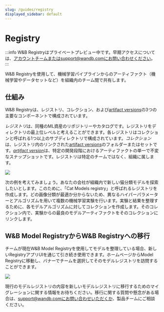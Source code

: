 ```yaml
---
slug: /guides/registry
displayed_sidebar: default
---
```


# Registry

:::info
W&B Registryはプライベートプレビュー中です。早期アクセスについては、アカウントチームまたはsupport@wandb.comにお問い合わせください。  
:::

W&B Registryを使用して、機械学習パイプラインからのアーティファクト（機械学習やデータセットなど）を組織内のチーム間で共有します。

## 仕組み
W&B Registryは、レジストリ、コレクション、および[artifact versions](../artifacts/create-a-new-artifact-version.md)の3つの主要なコンポーネントで構成されています。

*レジストリ*は、同種のML資産のリポジトリーやカタログです。レジストリをディレクトリの最上位レベルと考えることができます。各レジストリはコレクションと呼ばれる1つ以上のサブディレクトリで構成されています。*コレクション*は、レジストリ内のリンクされた[artifact versions](../artifacts/create-a-new-artifact-version.md)のフォルダーまたはセットです。[*artifact version*](../artifacts/create-a-new-artifact-version.md)は、特定の開発段階におけるアーティファクトの単一で不変なスナップショットです。レジストリは特定のチームではなく、組織に属します。

![](/images/registry/registry_diagram_homepage.png)

次の例を考えてみましょう。あなたの会社が組織内で新しい猫分類モデルを探索したいとします。このために、「Cat Models registry」と呼ばれるレジストリを作成します。どの画像分類が最適か分からないため、異なるハイパーパラメーターとアルゴリズムを用いて複数の機械学習実験を行います。実験と結果を整理するために、各モデルアルゴリズムに対してコレクションを作成します。そのコレクション内で、実験からの最良のモデルアーティファクトをそのコレクションにリンクします。

## W&B Model RegistryからW&B Registryへの移行

チームが現在W&B Model Registryを使用してモデルを整理している場合、新しいRegistryアプリUIを通じて引き続き使用できます。ホームページからModel Registryに移動し、バナーでチームを選択してそのモデルレジストリを訪問することができます。

![](/images/registry/nav_to_old_model_reg.gif)

現行のモデルレジストリの内容を新しいモデルレジストリに移行するためのマイグレーションに関する情報をお待ちください。移行に関する質問や懸念がある場合は、support@wandb.comにお問い合わせいただくか、製品チームにご相談ください。